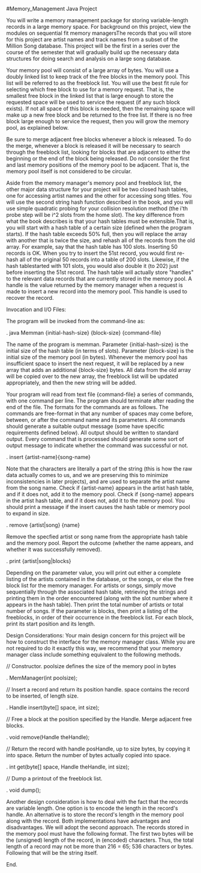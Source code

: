 
#Memory_Management
Java Project

You will write a memory management package for storing variable-length records in a large memory space. For background on this project, view the modules on sequential fit memory managersThe records that you will store for this project are artist names and track names from a subset of the Million Song database. This project will be the first in a series over the course of the semester that will gradually build up the necessary data structures for doing search and analysis on a large song database.

Your memory pool will consist of a large array of bytes. You will use a doubly linked list to keep track of the free blocks in the memory pool. This list will be referred to as the freeblock list. You will use the best fit rule for selecting which free block to use for a memory request. That is, the smallest free block in the linked list that is large enough to store the requested space will be used to service the request (if any such block exists). If not all space of this block is needed, then the remaining space will make up a new free block and be returned to the free list. If there is no free block large enough to service the request, then you will grow the memory pool, as explained below. 

Be sure to merge adjacent free blocks whenever a block is released. To do the merge, whenever a block is released it will be necessary to search through the freeblock list, looking for blocks that are adjacent to either the beginning or the end of the block being released. Do not consider the first and last memory positions of the memory pool to be adjacent. That is, the memory pool itself is not considered to be circular. 

Aside from the memory manager's memory pool and freeblock list, the other major data structure for your project will be two closed hash tables, one for accessing artist names and the other for accessing song titles. You will use the second string hash function described in the book, and you will use simple quadratic probing for your collision resolution method (the i'th probe step will be i^2 slots from the home slot). The key difference from what the book describes is that your hash tables must be extensible.That is, you will start with a hash table of a certain size (defined when the program starts). If the hash table exceeds 50% full, then you will replace the array with another that is twice the size, and rehash all of the records from the old array. For example, say that the hash table has 100 slots. Inserting 50 records is OK. When you try to insert the 51st record, you would first re-hash all of the original 50 records into a table of 200 slots. Likewise, if the hash tablestarted with 101 slots, you would also double it (to 202) just before inserting the 51st record. The hash table will actually store "handles" to the relevant data records that are currently stored in the memory pool. A handle is the value returned by the memory manager when a request is made to insert a new record into the memory pool. This handle is used to recover the record.


Invocation and I/O Files:

The program will be invoked from the command-line as:

. java Memman {initial-hash-size} {block-size} {command-file}

The name of the program is memman. Parameter {initial-hash-size} is the initial size of the hash table (in terms of slots). Parameter {block-size} is the initial size of the memory pool (in bytes). Whenever the memory pool has insufficient space to insert the next request, it will be replaced by a new array that adds an additional {block-size} bytes. All data from the old array will be copied over to the new array, the freeblock list will be updated appropriately, and then the new string will be added.

Your program will read from text file {command-file} a series of commands, with one command per line. The program should terminate after reading the end of the file. The formats for the commands are as follows. The commands are free-format in that any number of spaces may come before, between, or after the command name and its parameters. All commands should generate a suitable output message (some have specific requirements defined below). All output should be written to standard output. Every command that is processed should generate some sort of output message to indicate whether the command was successful or not.


. insert {artist-name}<SEP>{song-name}

Note that the characters <SEP> are literally a part of the string (this is how the raw data actually comes to us, and we are preserving this to minimize inconsistencies in later projects), and are used to separate the artist name from the song name. Check if {artist-name} appears in the artist hash table, and if it does not, add it to the memory pool. Check if {song-name} appears in the artist hash table, and if it does not, add it to the memory pool. You should print a message if the insert causes the hash table or memory pool to expand in size.


. remove {artist|song} {name}

Remove the specfied artist or song name from the appropriate hash table and the memory pool. Report the outcome (whether the name appears, and whether it was successfully removed).


. print {artist|song|blocks}

Depending on the parameter value, you will print out either a complete listing of the artists contained in the database, or the songs, or else the free block list for the memory manager. For artists or songs, simply move sequentially through the associated hash table, retrieving the strings and printing them in the order encountered (along with the slot number where it appears in the hash table). Then print the total number of artists or total number of songs. If the parameter is blocks, then print a listing of the freeblocks, in order of their occurrence in the freeblock list. For each block, print its start position and its length.


Design Considerations:
Your main design concern for this project will be how to construct the interface for the memory manager class. While you are not required to do it exactly this way, we recommend that your memory manager class include something equivalent to the following methods.


// Constructor. poolsize defines the size of the memory pool in bytes

. MemManager(int poolsize);


// Insert a record and return its position handle. space contains the record to be inserted, of length size.

. Handle insert(byte[] space, int size);



// Free a block at the position specified by the Handle. Merge adjacent free blocks.

. void remove(Handle theHandle);


// Return the record with handle posHandle, up to size bytes, by copying it into space. Return the number of bytes actually copied into space.

. int get(byte[] space, Handle theHandle, int size);


// Dump a printout of the freeblock list.

. void dump();


Another design consideration is how to deal with the fact that the records are variable length. One option is to encode the length in the record's handle. An alternative is to store the record's length in the memory pool along with the record. Both implementations have advantages and disadvantages. We will adopt the second approach. The records stored in the memory pool must have the following format. The first two bytes will be the (unsigned) length of the record, in (encoded) characters. Thus, the total length of a record may not be more than 216 = 65; 536 characters or bytes. Following that will be the string itself.


End.


